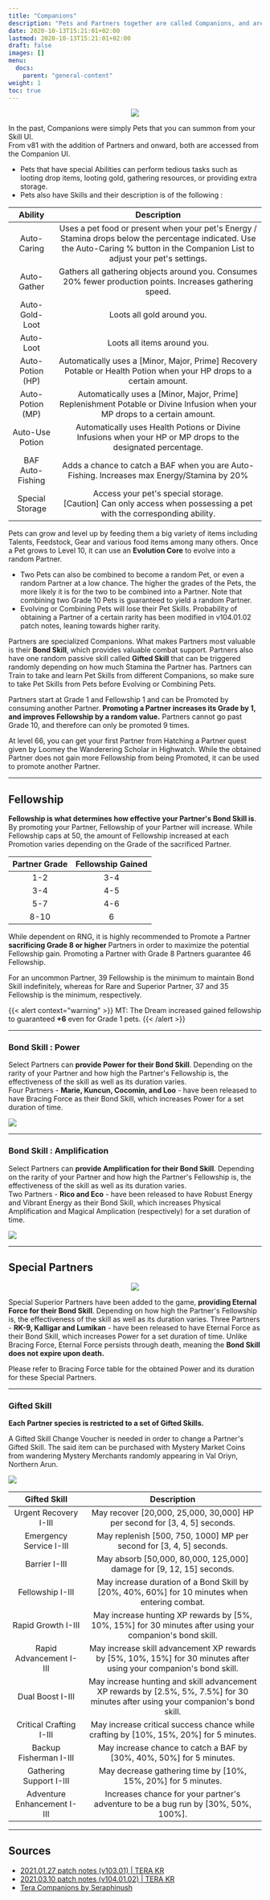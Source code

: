 ```yaml
---
title: "Companions"
description: "Pets and Partners together are called Companions, and are support creatures players can summon to help you with your gameplay."
date: 2020-10-13T15:21:01+02:00
lastmod: 2020-10-13T15:21:01+02:00
draft: false
images: []
menu:
  docs:
    parent: "general-content"
weight: 1
toc: true
---
```


<center>

![](https://i.imgur.com/nnJ7KQA.png)

</center>

In the past, Companions were simply Pets that you can summon from your Skill UI.<br>
From v81 with the addition of Partners and onward, both are accessed from the Companion UI.
- Pets that have special Abilities can perform tedious tasks such as looting drop items, looting gold, gathering resources, or providing extra storage.
- Pets also have Skills and their description is of the following :

|    **Ability**   |                                                                                   **Description**                                                                                   |
|:----------------:|:-----------------------------------------------------------------------------------------------------------------------------------------------------------------------------------:|
| Auto-Caring      | Uses a pet food or present when your pet's Energy / Stamina drops below the percentage indicated. Use the Auto-Caring % button in the Companion List to adjust your pet's settings. |
| Auto-Gather      | Gathers all gathering objects around you. Consumes 20% fewer production points. Increases gathering speed.                                                                          |
| Auto-Gold-Loot   | Loots all gold around you.                                                                                                                                                          |
| Auto-Loot        | Loots all items around you.                                                                                                                                                         |
| Auto-Potion (HP) | Automatically uses a [Minor, Major, Prime] Recovery Potable or Health Potion when your HP drops to a certain amount.                                                                |
| Auto-Potion (MP) | Automatically uses a [Minor, Major, Prime] Replenishment Potable or Divine Infusion when your MP drops to a certain amount.                                                         |
| Auto-Use Potion  | Automatically uses Health Potions or Divine Infusions when your HP or MP drops to the designated percentage.                                                                        |
| BAF Auto-Fishing | Adds a chance to catch a BAF when you are Auto-Fishing. Increases max Energy/Stamina by 20%                                                                                         |
| Special Storage  | Access your pet's special storage.<br>[Caution] Can only access when possessing a pet with the corresponding ability.                                                               |


Pets can grow and level up by feeding them a big variety of items including Talents, Feedstock, Gear and various food items among many others. Once a Pet grows to Level 10, it can use an **Evolution Core** to evolve into a random Partner.
* Two Pets can also be combined to become a random Pet, or even a random Partner at a low chance. The higher the grades of the Pets, the more likely it is for the two to be combined into a Partner.
Note that combining two Grade 10 Pets is guaranteed to yield a random Partner. 
* Evolving or Combining Pets will lose their Pet Skills. Probability of obtaining a Partner of a certain rarity has been modified in v104.01.02 patch notes, leaning towards higher rarity.

Partners are specialized Companions. What makes Partners most valuable is their **Bond Skill**, which provides valuable combat support. Partners also have one random passive skill called **Gifted Skill** that can be triggered randomly depending on how much Stamina the Partner has.
Partners can Train to take and learn Pet Skills from different Companions, so make sure to take Pet Skills from Pets before Evolving or Combining Pets.

Partners start at Grade 1 and Fellowship 1 and can be Promoted by consuming another Partner. **Promoting a Partner increases its Grade by 1, and improves Fellowship by a random value.** Partners cannot go past Grade 10, and therefore can only be promoted 9 times.

At level 66, you can get your first Partner from Hatching a Partner quest given by Loomey the Wanderering Scholar in Highwatch. While the obtained Partner does not gain more Fellowship from being Promoted, it can be used to promote another Partner.

<hr/>

## Fellowship

**Fellowship is what determines how effective your Partner's Bond Skill is**. By promoting your Partner, Fellowship of your Partner will increase. While Fellowship caps at 50, the amount of Fellowship increased at each Promotion varies depending on the Grade of the sacrificed Partner.

| **Partner Grade** | **Fellowship Gained** |
|:-----------------:|:---------------------:|
| 1-2               | 3-4                   |
| 3-4               | 4-5                   |
| 5-7               | 4-6                   |
| 8-10              | 6                     |

While dependent on RNG, it is highly recommended to Promote a Partner **sacrificing Grade 8 or higher** Partners in order to maximize the potential Fellowship gain. Promoting a Partner with Grade 8 Partners guarantee 46 Fellowship.

For an uncommon Partner, 39 Fellowship is the minimum to maintain Bond Skill indefinitely, whereas for Rare and Superior Partner, 37 and 35 Fellowship is the minimum, respectively.

{{< alert context="warning" >}}
MT: The Dream increased gained fellowship to guaranteed **+6** even for Grade 1 pets.
{{< /alert >}}

<hr/>

### Bond Skill : Power

Select Partners can **provide Power for their Bond Skill**. Depending on the rarity of your Partner and how high the Partner's Fellowship is, the effectiveness of the skill as well as its duration varies. <br>
Four Partners - **Marie, Kuncun, Cocomin, and Loo** - have been released to have Bracing Force as their Bond Skill, which increases Power for a set duration of time.

![](https://i.imgur.com/UNk3QUq.png)

<hr/>

### Bond Skill : Amplification

Select Partners can **provide Amplification for their Bond Skill**. Depending on the rarity of your Partner and how high the Partner's Fellowship is, the effectiveness of the skill as well as its duration varies. <br>
Two Partners - **Rico and Eco** - have been released to have Robust Energy and Vibrant Energy as their Bond Skill, which increases Physical Amplification and Magical Amplication (respectively) for a set duration of time.

![](https://i.imgur.com/hYFQ9j2.png)

<hr/>

## Special Partners

<center>

![](https://i.imgur.com/FrkuCwv.png)

</center>

Special Superior Partners have been added to the game, **providing Eternal Force for their Bond Skill**. Depending on how high the Partner's Fellowship is, the effectiveness of the skill as well as its duration varies.
Three Partners - **RK-9, Kalligar and Lumikan** - have been released to have Eternal Force as their Bond Skill, which increases Power for a set duration of time.
Unlike Bracing Force, Eternal Force persists through death, meaning the **Bond Skill does not expire upon death.**

Please refer to Bracing Force table for the obtained Power and its duration for these Special Partners.

<hr/>

### Gifted Skill

**Each Partner species is restricted to a set of Gifted Skills.**

A Gifted Skill Change Voucher is needed in order to change a Partner's Gifted Skill. The said item can be purchased with Mystery Market Coins from wandering Mystery Merchants randomly appearing in Val Oriyn, Northern Arun.

![](https://i.imgur.com/woJ1Ge2.png)

|       **Gifted Skill**      |                                                          **Description**                                                          |
|:---------------------------:|:---------------------------------------------------------------------------------------------------------------------------------:|
| Urgent Recovery I-III       | May recover [20,000, 25,000, 30,000] HP per second for [3, 4, 5] seconds.                                                         |
| Emergency Service I-III     | May replenish [500, 750, 1000] MP per second for [3, 4, 5] seconds.                                                               |
| Barrier I-III               | May absorb [50,000, 80,000, 125,000] damage for [9, 12, 15] seconds.                                                              |
| Fellowship I-III            | May increase duration of a Bond Skill by [20%, 40%, 60%] for 10 minutes when entering combat.                                     |
| Rapid Growth I-III          | May increase hunting XP rewards by [5%, 10%, 15%] for 30 minutes after using your companion's bond skill.                         |
| Rapid Advancement I-III     | May increase skill advancement XP rewards by [5%, 10%, 15%] for 30 minutes after using your companion's bond skill.               |
| Dual Boost I-III            | May increase hunting and skill advancement XP rewards by [2.5%, 5%, 7.5%] for 30 minutes after using your companion's bond skill. |
| Critical Crafting I-III     | May increase critical success chance while crafting by [10%, 15%, 20%] for 5 minutes.                                             |
| Backup Fisherman I-III      | May increase chance to catch a BAF by [30%, 40%, 50%] for 5 minutes.                                                              |
| Gathering Support I-III     | May decrease gathering time by [10%, 15%, 20%] for 5 minutes.                                                                     |
| Adventure Enhancement I-III | Increases chance for your partner's adventure to be a bug run by [30%, 50%, 100%].                                                |

<hr/>

## Sources

* [2021.01.27 patch notes (v103.01) | TERA KR](https://playtera.co.kr/news/updates/55)
* [2021.03.10 patch notes (v104.01.02) | TERA KR](https://playtera.co.kr/news/updates/179)
* [Tera Companions by Seraphinush](https://tera-mysterium.com/en/character/companions/)
